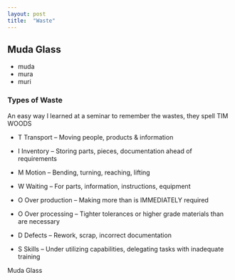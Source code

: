 ```yaml
---
layout: post
title:  "Waste"
---
```

## Muda Glass

* muda
* mura
* muri


### Types of Waste


An easy way I learned at a seminar to remember the wastes, they spell TIM WOODS

* T  Transport – Moving people, products & information
* I  Inventory – Storing parts, pieces, documentation ahead of requirements
* M  Motion – Bending, turning, reaching, lifting

* W  Waiting – For parts, information, instructions, equipment
* O  Over production – Making more than is IMMEDIATELY required
* O  Over processing – Tighter tolerances or higher grade materials than are necessary
* D  Defects – Rework, scrap, incorrect documentation
* S  Skills – Under utilizing capabilities, delegating tasks with inadequate training


Muda Glass

